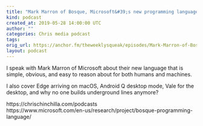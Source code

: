```yaml
---
title: "Mark Marron of Bosque, Microsoft&#39;s new programming language"
kind: podcast
created_at: 2019-05-28 14:00:00 UTC
author: ""
categories: Chris media podcast
tags: 
orig_url: https://anchor.fm/theweeklysqueak/episodes/Mark-Marron-of-Bosque--Microsofts-new-programming-language-e45rob
layout: podcast
---
```

<p>I speak with Mark Marron of Microsoft about their new language that is simple, obvious, and easy to reason about for both humans and machines.</p>
<p>I also cover Edge arriving on macOS, Android Q desktop mode, Vale for the desktop, and why no one builds underground lines anymore?</p>
<p>https://chrischinchilla.com/podcasts<br>
https://www.microsoft.com/en-us/research/project/bosque-programming-language/</p>
